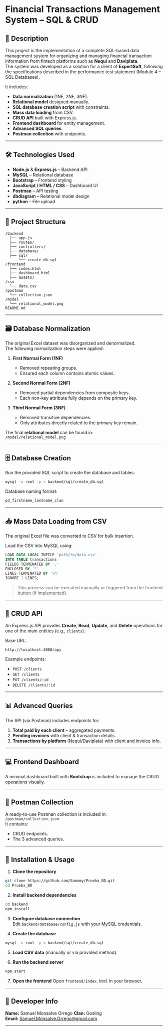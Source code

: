 # Financial Transactions Management System – SQL & CRUD

## 📌 Description
This project is the implementation of a complete SQL-based data management system for organizing and managing financial transaction information from fintech platforms such as **Nequi** and **Daviplata**.  
The system was developed as a solution for a client of **ExpertSoft**, following the specifications described in the performance test statement (Module 4 – SQL Databases).  

It includes:
- **Data normalization** (1NF, 2NF, 3NF).
- **Relational model** designed manually.
- **SQL database creation script** with constraints.
- **Mass data loading** from CSV.
- **CRUD API** built with Express.js.
- **Frontend dashboard** for entity management.
- **Advanced SQL queries**.
- **Postman collection** with endpoints.

---

## 🛠️ Technologies Used
- **Node.js** & **Express.js** – Backend API
- **MySQL** – Relational database
- **Bootstrap** – Frontend styling
- **JavaScript / HTML / CSS** – Dashboard UI
- **Postman** – API testing
- **dbdiagram** – Relational model design
- **python** – File upload

---

## 📂 Project Structure
```
/backend
  ├── app.js
  ├── routes/
  ├── controllers/
  ├── database/
  ├── sql/
      └── create_db.sql
/frontend
  ├── index.html
  ├── dashboard.html
  ├── assets/
/csv
  └── data.csv
/postman
  └── collection.json
/model
  └── relational_model.png
README.md
```

---

## 🗃️ Database Normalization
The original Excel dataset was disorganized and denormalized.  
The following normalization steps were applied:

1. **First Normal Form (1NF)**  
   - Removed repeating groups.  
   - Ensured each column contains atomic values.  

2. **Second Normal Form (2NF)**  
   - Removed partial dependencies from composite keys.  
   - Each non-key attribute fully depends on the primary key.  

3. **Third Normal Form (3NF)**  
   - Removed transitive dependencies.  
   - Only attributes directly related to the primary key remain.

The final **relational model** can be found in:  
`/model/relational_model.png`

---

## 🗄️ Database Creation
Run the provided SQL script to create the database and tables:

```bash
mysql -u root -p < backend/sql/create_db.sql
```

Database naming format:  
```
pd_firstname_lastname_clan
```

---

## 📥 Mass Data Loading from CSV
The original Excel file was converted to CSV for bulk insertion.  

Load the CSV into MySQL using:
```sql
LOAD DATA LOCAL INFILE 'path/to/data.csv'
INTO TABLE transactions
FIELDS TERMINATED BY ','
ENCLOSED BY '"'
LINES TERMINATED BY '\n'
IGNORE 1 LINES;
```
> This process can be executed manually or triggered from the frontend button (if implemented).

---

## 🔄 CRUD API
An Express.js API provides **Create**, **Read**, **Update**, and **Delete** operations for one of the main entities (e.g., `clients`).  

Base URL:  
```
http://localhost:3000/api
```

Example endpoints:
- `POST /clients`
- `GET /clients`
- `PUT /clients/:id`
- `DELETE /clients/:id`

---

## 📊 Advanced Queries
The API (via Postman) includes endpoints for:
1. **Total paid by each client** – aggregated payments.  
2. **Pending invoices** with client & transaction details.  
3. **Transactions by platform** (Nequi/Daviplata) with client and invoice info.

---

## 💻 Frontend Dashboard
A minimal dashboard built with **Bootstrap** is included to manage the CRUD operations visually.

---

## 🧪 Postman Collection
A ready-to-use Postman collection is included in:  
`/postman/collection.json`  
It contains:
- CRUD endpoints.
- The 3 advanced queries.

---

## 🚀 Installation & Usage
1. **Clone the repository**
```bash
git clone https://github.com/Samnmy/Prueba_BD.git
cd Prueba_BD
```

2. **Install backend dependencies**
```bash
cd backend
npm install
```

3. **Configure database connection**  
   Edit `backend/database/config.js` with your MySQL credentials.

4. **Create the database**  
```bash
mysql -u root -p < backend/sql/create_db.sql
```

5. **Load CSV data** (manually or via provided method).

6. **Run the backend server**
```bash
npm start
```

7. **Open the frontend**
   Open `frontend/index.html` in your browser.

---

## 📌 Developer Info
**Name:** Samuel Monsalve Orrego 
**Clan:** Gosling  
**Email:** Samuel.Monsalve.Orrego@gmail.com  

---
